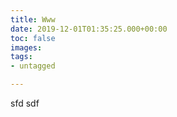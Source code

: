 ```yaml
---
title: Www
date: 2019-12-01T01:35:25.000+00:00
toc: false
images: 
tags:
- untagged

---
```

sfd sdf